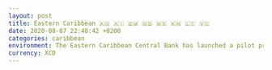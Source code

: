 ```yaml
---
layout: post
title: Eastern Caribbean 🇦🇬 🇦🇮 🇩🇲 🇬🇩 🇲🇸 🇰🇳 🇱🇨 🇻🇨
date: 2020-08-07 22:48:42 +0200
categories: caribbean
environment: The Eastern Caribbean Central Bank has launched a pilot program for a digital version of the Eastern Caribbean Digital Dollar (XCD) in 5 island nations; Antigua and Barbuda, Grenada, Saint Lucia and St. Kitts.
currency: XCD
---
```


[1]: https://www.loc.gov/law/help/cryptocurrency/world-survey.php#caribbean	"Regulation of Cryptocurrency Around the World / ECCB"